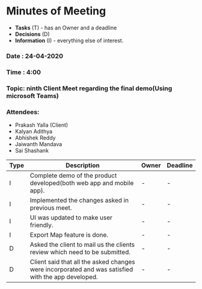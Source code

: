 # Minutes of Meeting

* **Tasks** (T) - has an Owner and a deadline
* **Decisions** (D)
* **Information** (I) - everything else of interest.
 
### Date : 24-04-2020
### Time : 4:00
### Topic: ninth Client Meet regarding the final demo(Using microsoft Teams)
### Attendees: 
* Prakash Yalla (Client)
* Kalyan Adithya
* Abhishek Reddy
* Jaiwanth Mandava
* Sai Shashank

Type | Description | Owner | Deadline
---- | ---- | ---- | ----
I |Complete demo of the product developed(both web app and mobile app).| - | -
I |Implemented the changes asked in previous meet. | - | -
I |UI was updated to make user friendly.| - | -
I |Export Map feature is done.| - | -
D |Asked the client to mail us the clients review which need to be submitted.| - | -
D |Client said that all the asked changes were incorporated and was satisfied with the app developed.| - | -
